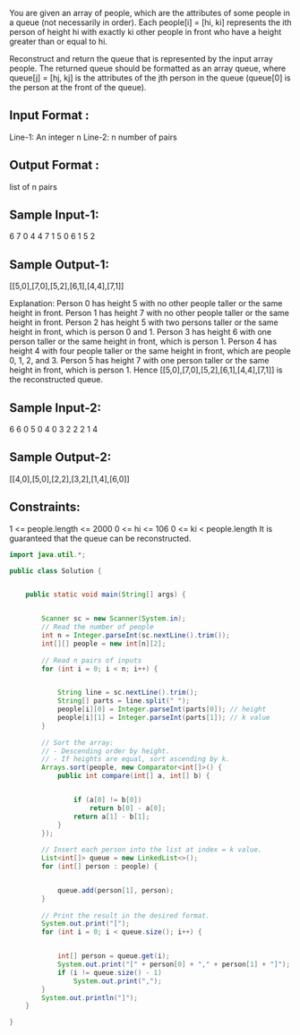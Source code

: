 You are given an array of people, which are the attributes of some people in 
a queue (not necessarily in order). 
Each people[i] = [hi, ki] represents the ith person of height hi with exactly ki 
other people in front who have a height greater than or equal to hi.

Reconstruct and return the queue that is represented by the input array people. 
The returned queue should be formatted as an array queue, where queue[j] = [hj, kj]
is the attributes of the jth person in the queue (queue[0] is the person at the front of the queue).

Input Format : 
--------------
Line-1: An integer n
Line-2: n number of pairs

Output Format : 
--------------
list of n pairs

Sample Input-1:
---------------
6
7 0
4 4
7 1
5 0
6 1
5 2

Sample Output-1: 
---------------
[[5,0],[7,0],[5,2],[6,1],[4,4],[7,1]]

Explanation:
Person 0 has height 5 with no other people taller or the same height in front.
Person 1 has height 7 with no other people taller or the same height in front.
Person 2 has height 5 with two persons taller or the same height in front, which is person 0 and 1.
Person 3 has height 6 with one person taller or the same height in front, which is person 1.
Person 4 has height 4 with four people taller or the same height in front, which are people 0, 1, 2, and 3.
Person 5 has height 7 with one person taller or the same height in front, which is person 1.
Hence [[5,0],[7,0],[5,2],[6,1],[4,4],[7,1]] is the reconstructed queue.

Sample Input-2:
--------------
6
6 0 
5 0 
4 0
3 2
2 2
1 4

Sample Output-2: 
----------------
[[4,0],[5,0],[2,2],[3,2],[1,4],[6,0]]
 

Constraints:
-------------
1 <= people.length <= 2000
0 <= hi <= 106
0 <= ki < people.length
It is guaranteed that the queue can be reconstructed.

```java
import java.util.*;

public class Solution {


    public static void main(String[] args) {


        Scanner sc = new Scanner(System.in);
        // Read the number of people
        int n = Integer.parseInt(sc.nextLine().trim());
        int[][] people = new int[n][2];
        
        // Read n pairs of inputs
        for (int i = 0; i < n; i++) {


            String line = sc.nextLine().trim();
            String[] parts = line.split(" ");
            people[i][0] = Integer.parseInt(parts[0]); // height
            people[i][1] = Integer.parseInt(parts[1]); // k value
        }
        
        // Sort the array:
        // - Descending order by height.
        // - If heights are equal, sort ascending by k.
        Arrays.sort(people, new Comparator<int[]>() {
            public int compare(int[] a, int[] b) {


                if (a[0] != b[0])
                    return b[0] - a[0];
                return a[1] - b[1];
            }
        });
        
        // Insert each person into the list at index = k value.
        List<int[]> queue = new LinkedList<>();
        for (int[] person : people) {


            queue.add(person[1], person);
        }
        
        // Print the result in the desired format.
        System.out.print("[");
        for (int i = 0; i < queue.size(); i++) {


            int[] person = queue.get(i);
            System.out.print("[" + person[0] + "," + person[1] + "]");
            if (i != queue.size() - 1)
                System.out.print(",");
        }
        System.out.println("]");
    }

}
```